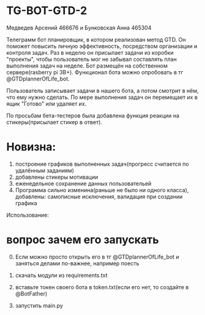 # TG-BOT-GTD-2

Медведев Арсений 466676 и Бунковская Анна 465304

Телеграмм бот планировщик, в котором реализован метод GTD. Он поможет повысить личную эффективность, посредством организации и контроля задач. Раз в неделю он присылает задачи из коробки "проекты", чтобы пользователь мог не забывал составлять план выполнения задач на неделе. Бот размещён на собственном сервере(rasberry pi 3B+). Функционал бота можно опробовать в тг @GTDplannerOfLife_bot.

Пользователь записывает задачи в нашего бота, а потом смотрит в нём, что ему нужно сделать. По мере выполнения задач он перемещает их в ящик "Готово" или удаляет их.

По просьбам бета-тестеров была добавлена функция реакции на стикеры(присылает стикер в ответ).

# Новизна:

1) построение графиков выполненных задач(прогресс считается по удалённым заданиям)
2) добавлены стикеры мотивации
3) еженедельное сохранение данных пользовательей
4) Программа сильно изменина(раньше не было ни одного класса), добавлены: самописные исключения, валидация при создании графика

Использование:

# вопрос зачем его запускать
0) Если можно просто открыть его в тг @GTDplannerOfLife_bot и заняться делами по-важнее, например поесть

1) скачать модули из requirements.txt

2) вставьте токен своего бота в token.txt(если его нет, то создайте в @BotFather)

3) запустить main.py 


